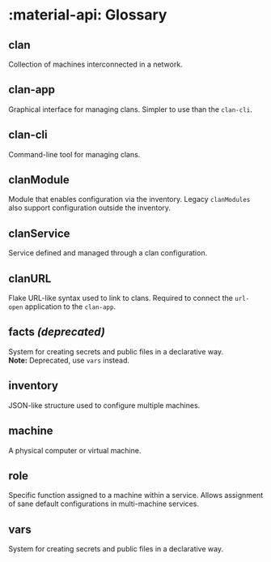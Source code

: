 # :material-api: Glossary

## clan
Collection of machines interconnected in a network.

## clan-app
Graphical interface for managing clans. Simpler to use than the `clan-cli`.

## clan-cli
Command-line tool for managing clans.

## clanModule
Module that enables configuration via the inventory.
Legacy `clanModules` also support configuration outside the inventory.

## clanService
Service defined and managed through a clan configuration.

## clanURL
Flake URL-like syntax used to link to clans.
Required to connect the `url-open` application to the `clan-app`.

## facts *(deprecated)*
System for creating secrets and public files in a declarative way.  
**Note:** Deprecated, use `vars` instead.

## inventory
JSON-like structure used to configure multiple machines.

## machine
A physical computer or virtual machine.

## role
Specific function assigned to a machine within a service.
Allows assignment of sane default configurations in multi-machine services.

## vars
System for creating secrets and public files in a declarative way.
